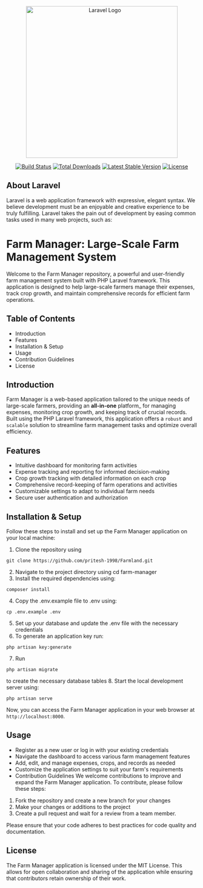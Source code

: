 <p align="center"><a href="https://laravel.com" target="_blank"><img src="https://raw.githubusercontent.com/laravel/art/master/logo-lockup/5%20SVG/2%20CMYK/1%20Full%20Color/laravel-logolockup-cmyk-red.svg" width="400" alt="Laravel Logo"></a></p>

<p align="center">
<a href="https://github.com/laravel/framework/actions"><img src="https://github.com/laravel/framework/workflows/tests/badge.svg" alt="Build Status"></a>
<a href="https://packagist.org/packages/laravel/framework"><img src="https://img.shields.io/packagist/dt/laravel/framework" alt="Total Downloads"></a>
<a href="https://packagist.org/packages/laravel/framework"><img src="https://img.shields.io/packagist/v/laravel/framework" alt="Latest Stable Version"></a>
<a href="https://packagist.org/packages/laravel/framework"><img src="https://img.shields.io/packagist/l/laravel/framework" alt="License"></a>
</p>

## About Laravel

Laravel is a web application framework with expressive, elegant syntax. We believe development must be an enjoyable and creative experience to be truly fulfilling. Laravel takes the pain out of development by easing common tasks used in many web projects, such as:
# Farm Manager: Large-Scale Farm Management System
Welcome to the Farm Manager repository, a powerful and user-friendly farm management system built with PHP Laravel framework. This application is designed to help large-scale farmers manage their expenses, track crop growth, and maintain comprehensive records for efficient farm operations.

## Table of Contents
- Introduction
- Features
- Installation & Setup
- Usage
- Contribution Guidelines
- License
## Introduction
Farm Manager is a web-based application tailored to the unique needs of large-scale farmers, providing an **all-in-one** platform_ for managing expenses, monitoring crop growth, and keeping track of crucial records. Built using the PHP Laravel framework, this application offers a `robust` and `scalable` solution to streamline farm management tasks and optimize overall efficiency.

## Features
- Intuitive dashboard for monitoring farm activities
- Expense tracking and reporting for informed decision-making
- Crop growth tracking with detailed information on each crop
- Comprehensive record-keeping of farm operations and activities
- Customizable settings to adapt to individual farm needs
- Secure user authentication and authorization
## Installation & Setup
Follow these steps to install and set up the Farm Manager application on your local machine:

1. Clone the repository using 
```
git clone https://github.com/pritesh-1998/Farmland.git
```
2. Navigate to the project directory using cd farm-manager
3. Install the required dependencies using:
```
composer install
```
4. Copy the .env.example file to .env using:
```
cp .env.example .env
```
5. Set up your database and update the .env file with the necessary credentials
6. To generate an application key run:
```
php artisan key:generate 
```
7. Run 
```
php artisan migrate
```
to create the necessary database tables
8. Start the local development server using:
```
php artisan serve
```
Now, you can access the Farm Manager application in your web browser at `http://localhost:8000`.

## Usage
+ Register as a new user or log in with your existing credentials
+ Navigate the dashboard to access various farm management features
+ Add, edit, and manage expenses, crops, and records as needed
+ Customize the application settings to suit your farm's requirements
+ Contribution Guidelines
We welcome contributions to improve and expand the Farm Manager application.
To contribute, please follow these steps:

1. Fork the repository and create a new branch for your changes
2. Make your changes or additions to the project
3. Create a pull request and wait for a review from a team member.

Please ensure that your code adheres to best practices for code quality and documentation. 

## License
The Farm Manager application is licensed under the MIT License. This allows for open collaboration and sharing of the application while ensuring that contributors retain ownership of their work.
